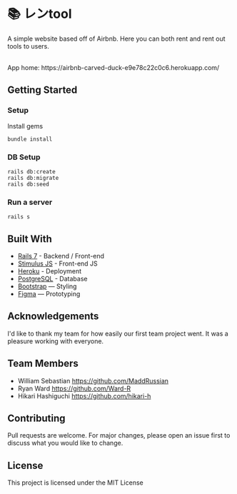 # 📚 レンtool

A simple website based off of Airbnb. Here you can both rent and rent out tools to users. 
<br>

<br>
App home: https://airbnb-carved-duck-e9e78c22c0c6.herokuapp.com/
   

## Getting Started
### Setup

Install gems
```
bundle install
```

### DB Setup
```
rails db:create
rails db:migrate
rails db:seed
```

### Run a server
```
rails s
```

## Built With
- [Rails 7](https://guides.rubyonrails.org/) - Backend / Front-end
- [Stimulus JS](https://stimulus.hotwired.dev/) - Front-end JS
- [Heroku](https://heroku.com/) - Deployment
- [PostgreSQL](https://www.postgresql.org/) - Database
- [Bootstrap](https://getbootstrap.com/) — Styling
- [Figma](https://www.figma.com) — Prototyping

## Acknowledgements
I'd like to thank my team for how easily our first team project went. It was a pleasure working with everyone.

## Team Members
- William Sebastian https://github.com/MaddRussian
- Ryan Ward https://github.com/Ward-R
- Hikari Hashiguchi https://github.com/hikari-h

## Contributing
Pull requests are welcome. For major changes, please open an issue first to discuss what you would like to change.

## License
This project is licensed under the MIT License
